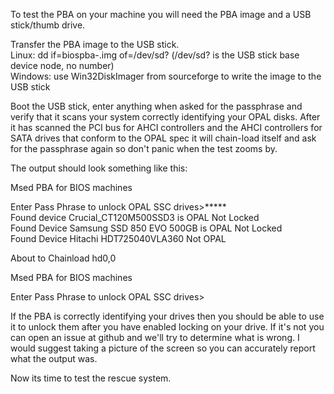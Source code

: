 To test the PBA on your machine you will need the PBA image and a USB stick/thumb drive.

Transfer the PBA image to the USB stick.  
  Linux:  dd if=biospba-<version>.img of=/dev/sd?        (/dev/sd? is the USB stick base device node, no number)  
  Windows:  use Win32DiskImager from sourceforge to write the image to the USB stick  

Boot the USB stick, enter anything when asked for the passphrase and verify that it scans your system correctly identifying your OPAL disks.  After it has scanned the PCI bus for AHCI controllers and the AHCI controllers for SATA drives that conform to the OPAL spec it will chain-load itself and ask for the passphrase again so don't panic when the test zooms by.

The output should look something like this:

Msed PBA for BIOS machines  

Enter Pass Phrase to unlock OPAL SSC drives>*****  
Found device Crucial_CT120M500SSD3                 is OPAL Not Locked  
Found Device Samsung SSD 850 EVO 500GB             is OPAL Not Locked  
Found Device Hitachi HDT725040VLA360               Not OPAL  

About to Chainload hd0,0  


Msed PBA for BIOS machines  

Enter Pass Phrase to unlock OPAL SSC drives>  

If the PBA is correctly identifying your drives then you should be able to use it to unlock them after you have enabled locking on your drive.  If it's not you can open an issue at github and we'll try to determine what is wrong.  I would suggest taking a picture of the screen so you can accurately report what the output was.

Now its time to test the rescue system.

